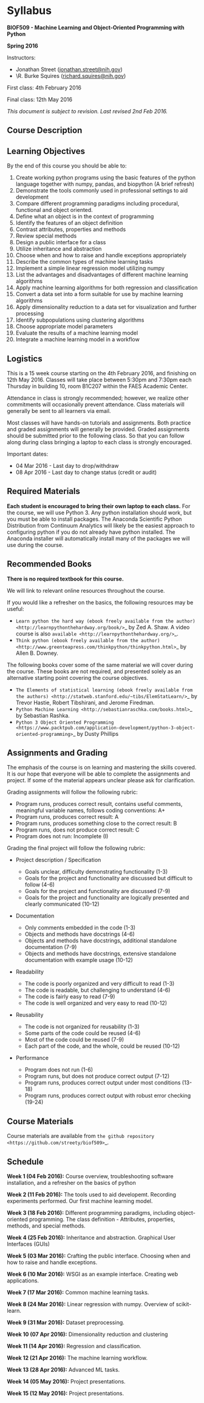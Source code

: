 Syllabus
========

**BIOF509 - Machine Learning and Object-Oriented Programming with Python**


**Spring 2016**


Instructors:

* Jonathan Street (jonathan.street@nih.gov)
* \R. Burke Squires (richard.squires@nih.gov)

First class: 4th February 2016

Final class: 12th May 2016

*This document is subject to revision. Last revised 2nd Feb 2016.*

Course Description
------------------

Learning Objectives
-------------------

By the end of this course you should be able to:

1. Create working python programs using the basic features of the python language together with numpy, pandas, and biopython (A brief refresh)
2. Demonstrate the tools commonly used in professional settings to aid development
3. Compare different programming paradigms including procedural, functional and object oriented.
4. Define what an object is in the context of programming
5. Identify the features of an object definition
6. Contrast attributes, properties and methods
7. Review special methods
8. Design a public interface for a class
9. Utilize inheritance and abstraction
10. Choose when and how to raise and handle exceptions appropriately
11. Describe the common types of machine learning tasks
12. Implement a simple linear regression model utilizing numpy
13. List the advantages and disadvantages of different machine learning algorithms
14. Apply machine learning algorithms for both regression and classification
15. Convert a data set into a form suitable for use by machine learning algorithms
16. Apply dimensionality reduction to a data set for visualization and further processing
17. Identify subpopulations using clustering algorithms
18. Choose appropriate model parameters
19. Evaluate the results of a machine learning model
20. Integrate a machine learning model in a workflow


Logistics
---------

This is a 15 week course starting on the 4th February 2016, and finishing on 12th May 2016. Classes will take place between 5:30pm and 7:30pm each Thursday in building 10, room B1C207 within the FAES Academic Center.

Attendance in class is strongly recommended; however, we realize other commitments will occasionally prevent attendance. Class materials will generally be sent to all learners via email.

Most classes will have hands-on tutorials and assignments. Both practice and graded assignments will generally be provided. Graded assignments should be submitted prior to the following class. So that you can follow along during class bringing a laptop to each class is strongly encouraged.

Important dates:

* 04 Mar 2016 - Last day to drop/withdraw
* 08 Apr 2016 - Last day to change status (credit or audit)

Required Materials
------------------

**Each student is encouraged to bring their own laptop to each class.** For the course, we will use Python 3. Any python installation should work, but you must be able to install packages. The Anaconda Scientific Python Distribution from Continuum Analytics will likely be the easiest approach to configuring python if you do not already have python installed. The Anaconda installer will automatically install many of the packages we will use during the course.

Recommended Books
-----------------

**There is no required textbook for this course.**

We will link to relevant online resources throughout the course.

If you would like a refresher on the basics, the following resources may be useful:

* `Learn python the hard way (ebook freely available from the author) <http://learnpythonthehardway.org/book/>`_ by Zed A. Shaw. A video course is also `available <http://learnpythonthehardway.org/>`_.
* `Think python (ebook freely available from the author) <http://www.greenteapress.com/thinkpython/thinkpython.html>`_ by Allen B. Downey.

The following books cover some of the same material we will cover during the course. These books are not required, and presented solely as an alternative starting point covering the course objectives.

* `The Elements of statistical learning (ebook freely available from the authors) <http://statweb.stanford.edu/~tibs/ElemStatLearn/>`_ by Trevor Hastie, Robert Tibshirani, and Jerome Firedman.
* `Python Machine Learning <http://sebastianraschka.com/books.html>`_ by Sebastian Rashka.
* `Python 3 Object Oriented Programming <https://www.packtpub.com/application-development/python-3-object-oriented-programming>`_ by Dusty Phillips

Assignments and Grading
-----------------------

The emphasis of the course is on learning and mastering the skills covered. It is our hope that everyone will be able to complete the assignments and project. If some of the material appears unclear please ask for clarification.

Grading assignments will follow the following rubric:

* Program runs, produces correct result, contains useful comments, meaningful variable names, follows coding conventions: A+
* Program runs, produces correct result: A
* Program runs, produces something close to the correct result: B
* Program runs, does not produce correct result: C
* Program does not run: Incomplete (I)

Grading the final project will follow the following rubric:


* Project description / Specification

  - Goals unclear, difficulty demonstrating functionality (1-3)
  - Goals for the project and functionality are discussed but difficult to follow (4-6)
  - Goals for the project and functionality are discussed (7-9)
  - Goals for the project and functionality are logically presented and clearly communicated (10-12)


* Documentation

  - Only comments embedded in the code (1-3)
  - Objects and methods have docstrings (4-6)
  - Objects and methods have docstrings, additional standalone documentation (7-9)
  - Objects and methods have docstrings, extensive standalone documentation with example usage (10-12)


* Readability

  - The code is poorly organized and very difficult to read (1-3)
  - The code is readable, but challenging to understand (4-6)
  - The code is fairly easy to read (7-9)
  - The code is well organized and very easy to read (10-12)


* Reusability

  - The code is not organized for reusability (1-3)
  - Some parts of the code could be reused (4-6)
  - Most of the code could be reused (7-9)
  - Each part of the code, and the whole, could be reused (10-12)


* Performance 

  - Program does not run (1-6)
  - Program runs, but does not produce correct output (7-12)
  - Program runs, produces correct output under most conditions (13-18)
  - Program runs, produces correct output with robust error checking (19-24)


Course Materials
----------------

Course materials are available from 
`the github repository <https://github.com/streety/biof509>`_.


Schedule
--------

**Week 1 (04 Feb 2016):** Course overview, troubleshooting software installation, and a refresher on the basics of python

**Week 2 (11 Feb 2016):** The tools used to aid developemt. Recording experiments performed. Our first machine learning model.

**Week 3 (18 Feb 2016):** Different programming paradigms, including object-oriented programming. The class definition - Attributes, properties, methods, and special methods.

**Week 4 (25 Feb 2016):** Inheritance and abstraction. Graphical User Interfaces (GUIs)

**Week 5 (03 Mar 2016):** Crafting the public interface. Choosing when and how to raise and handle exceptions.

**Week 6 (10 Mar 2016):** WSGI as an example interface. Creating web applications.

**Week 7 (17 Mar 2016):** Common machine learning tasks.

**Week 8 (24 Mar 2016):** Linear regression with numpy. Overview of scikit-learn.

**Week 9 (31 Mar 2016):** Dataset preprocessing.

**Week 10 (07 Apr 2016):** Dimensionality reduction and clustering

**Week 11 (14 Apr 2016):** Regression and classification.

**Week 12 (21 Apr 2016):** The machine learning workflow.

**Week 13 (28 Apr 2016):** Advanced ML tasks.

**Week 14 (05 May 2016):** Project presentations.

**Week 15 (12 May 2016):** Project presentations.